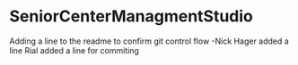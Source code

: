 # SeniorCenterManagmentStudio
Adding a line to the readme to confirm git control flow -Nick Hager
added a line
Rial added a line for commiting
